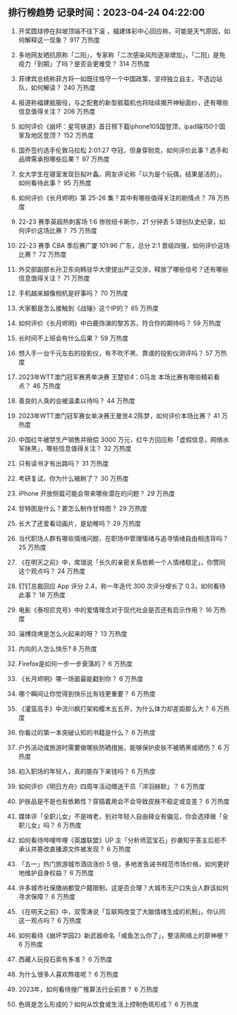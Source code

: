 
## 排行榜趋势 记录时间：2023-04-24 04:22:00
  
  1. 开奖圆球停在斜坡顶端不往下滚 ，福建体彩中心回应称，可能是天气原因，如何解释这一现象？ 917 万热度
    
  2. 多地网友晒抗原称「二阳」，专家称「二次感染风险逐渐增加」，「二阳」是免疫力「到期」了吗？是否会更难受？ 314 万热度
    
  3. 菲律宾总统称菲方将一如既往恪守一个中国政策，坚持独立自主，不选边站队，如何解读？ 240 万热度
    
  4. 报道称福建舰服役，与之配套的新型舰载机也将陆续揭开神秘面纱，还有哪些信息值得关注？ 206 万热度
    
  5. 如何评价《崩坏：星穹铁道》首日预下载iphone105国登顶，ipad端150个国家及地区登顶？ 152 万热度
    
  6. 国乔签约选手伦敦马拉松 2:01:27 夺冠，但身穿耐克，如何评价此事？选手和品牌需承担哪些后果？ 97 万热度
    
  7. 女大学生在寝室发现巨拟叶螽，网友评论称「以为是个玩偶，结果是活的」，如何看待此事？ 95 万热度
    
  8. 如何评价《长月烬明》第 25-26 集？其中有哪些值得关注的剧情点？ 78 万热度
    
  9. 22-23 赛季英超热刺客场 1:6 惨败纽卡斯尔，21 分钟丢 5 球创队史纪录，如何评价这场比赛？ 75 万热度
    
  10. 22-23 赛季 CBA 季后赛广厦 101:96 广东，总分 2:1 晋级四强，如何评价这场比赛？ 72 万热度
    
  11. 外交部副部长孙卫东向韩驻华大使提出严正交涉，释放了哪些信号？还有哪些信息值得关注？ 71 万热度
    
  12. 手机越来越像相机是好事吗？ 70 万热度
    
  13. 大家都是怎么接触到《战锤》这个IP的？ 65 万热度
    
  14. 如何评价《长月烬明》中白鹿饰演的黎苏苏，符合你的期待吗？ 59 万热度
    
  15. 长时间不上班会有什么后果？ 59 万热度
    
  16. 想入手一台千元左右的投影仪，有不吹不黑、靠谱的投影仪测评吗？ 57 万热度
    
  17. 2023年WTT澳门冠军赛男单决赛 王楚钦4：0马龙  本场比赛有哪些精彩看点？ 46 万热度
    
  18. 善良的人真的会被温柔以待吗？ 44 万热度
    
  19. 2023年WTT澳门冠军赛女单决赛王曼昱4:2陈梦，如何评价本场比赛？ 41 万热度
    
  20. 中国红牛被禁生产销售并赔偿 3000 万元，红牛方回应称「虚假信息，网络水军抹黑」，哪些信息值得关注？ 32 万热度
    
  21. 只有读书才有出路吗？ 31 万热度
    
  22. 考研复试，你为什么被刷了？ 30 万热度
    
  23. iPhone 开放侧载可能会带来哪些潜在的问题？ 29 万热度
    
  24. 甘特图是什么？要怎么制作甘特图？ 29 万热度
    
  25. 长大了还爱看动画片，是幼稚吗？ 29 万热度
    
  26. 当代职场人群有哪些情绪问题，在职场中管理情绪与追寻情绪自由相违背吗？ 25 万热度
    
  27. 《在明天之前》中，席瑞说「长久的亲密关系依赖一个人情绪稳定」，你赞同这个观点吗？ 24 万热度
    
  28. 钉钉总裁回应 App 评分 2.4，称一年迭代 300 次评分增长了 0.3，如何看待此事？ 18 万热度
    
  29. 电影《泰坦尼克号》中的爱情理念对于现代社会是否还有启示作用？ 16 万热度
    
  30. 淄博烧烤是怎么火起来的呀？ 13 万热度
    
  31. 内向的人怎么快乐? 8 万热度
    
  32. Firefox是如何一步一步衰落的？ 6 万热度
    
  33. 《长月烬明》哪一场面最能戳到你？ 6 万热度
    
  34. 哪个瞬间让你觉得到快乐比有钱更重要？ 6 万热度
    
  35. 《灌篮高手》中流川枫打架和樱木五五开，为什么体力却差距那么大？ 6 万热度
    
  36. 你看过的第一本突破认知的书籍是什么？ 6 万热度
    
  37. 户外活动或旅游时需要做哪些防晒措施，能够保护皮肤不被晒黑或晒伤？ 6 万热度
    
  38. 初入职场的年轻人，真的能存下来钱吗？ 6 万热度
    
  39. 如何评价《明日方舟》四周年活动赠送干员「淬羽赫默」？ 6 万热度
    
  40. 护肤品是不是也有依赖性？穿插着用会不会导致皮肤不稳定或变差？ 6 万热度
    
  41. 媒体评「全职儿女」不是啃老，别对年轻人自由择业有偏见，你会选择做「全职儿女」吗？ 6 万热度
    
  42. 如何看待哔哩哔哩《英雄联盟》UP 主「分析师蓝宝石」抄袭知乎答主后拒不承认并篡改直播源文件被发现？ 6 万热度
    
  43. 「五一」热门旅游城市酒店涨价 5 倍，多地发告诫书规范市场价格，如何更好地维护自身权益？ 6 万热度
    
  44. 许多城市社保缴纳都受户籍限制，这是否合理？大城市无户口失业人群该如何寻求保障？ 6 万热度
    
  45. 《在明天之前》中，双雪涛说「互联网改变了大脑情绪生成的机制」，你认同这一观点吗？ 6 万热度
    
  46. 如何看待《崩坏学园2》新武器命名「咸鱼怎么你了」，整活网络上的原神梗？ 6 万热度
    
  47. 西藏人玩投石索有多准？ 6 万热度
    
  48. 为什么很多人喜欢熬夜呢？ 6 万热度
    
  49. 2023年，如何看待搜广推算法行业前景？ 6 万热度
    
  50. 色斑是怎么形成的？如何从饮食或生活上控制色斑形成？ 6 万热度
    